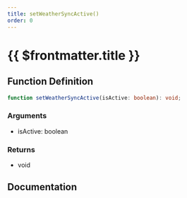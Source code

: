 ```yaml
---
title: setWeatherSyncActive()
order: 0
---
```


# {{ $frontmatter.title }}

<!--@include: ./setWeatherSyncActive_partial_header.md-->

## Function Definition

```ts
function setWeatherSyncActive(isActive: boolean): void;
```

### Arguments

* isActive: boolean

### Returns

* void

## Documentation

<!--@include: ./setWeatherSyncActive_partial_footer.md-->
